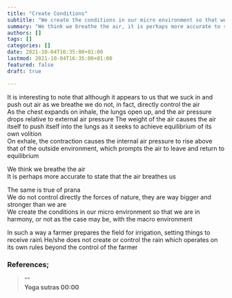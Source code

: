 ```yaml
---
title: "Create Conditions"
subtitle: "We create the conditions in our micro environment so that we are in harmony, or not as the case may be, with the macro environment"
summary: "We think we breathe the air, it is perhaps more accurate to state that the air breathes us"
authors: []
tags: []
categories: []
date: 2021-10-04T16:35:00+01:00
lastmod: 2021-10-04T16:35:00+01:00
featured: false
draft: true

---
```

It is interesting to note that although it appears to us that we suck in and push out air as we breathe we do not, in fact, directly control the air\
As the chest expands on inhale, the lungs open up, and the air pressure drops relative to external air pressure
The weight of the air causes the air itself to push itself into the lungs as it seeks to achieve equilibrium of its own volition\
On exhale, the contraction causes the internal air pressure to rise above that of the outside environment, which prompts the air to leave and return to equilibrium

We think we breathe the air\
It is perhaps more accurate to state that the air breathes us

The same is true of prana\
We do not control directly the forces of nature, they are way bigger and stronger than we are\
We create the conditions in our micro environment so that we are in harmony, or not as the case may be, with the macro environment

In such a way a farmer prepares the field for irrigation, setting things to receive rain\ He/she does not create or control the rain which operates on its own rules beyond the control of the farmer

### References;

>""\
>**Yoga sutras 00:00**
